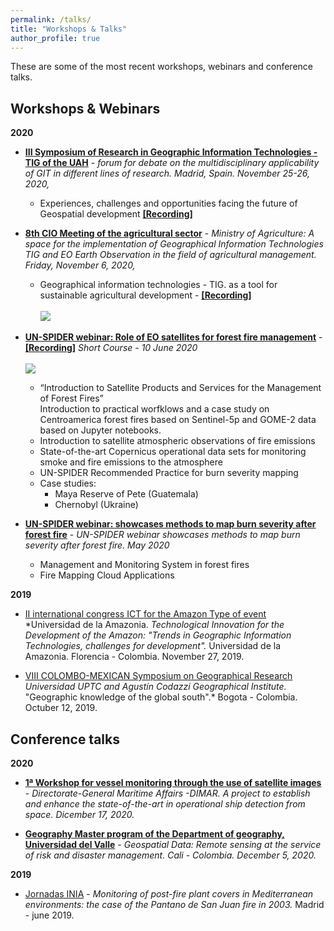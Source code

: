 ```yaml
---
permalink: /talks/
title: "Workshops & Talks"
author_profile: true
---
```


These are some of the most recent workshops, webinars and conference talks.

Workshops & Webinars
------
**2020**

- **<a href='https://geogra.uah.es/simposio20/' target='_blank'>III Symposium of Research in Geographic Information Technologies - TIG of the UAH</a>** - *forum for debate on the multidisciplinary applicability of GIT in different lines of research. Madrid, Spain. November 25-26, 2020,*<br>
  - Experiences, challenges and opportunities facing the future of Geospatial development **<a href='https://geogra.uah.es/simposio20/wp-content/uploads/2020/12/Conferencia-Dr-Ariza.mp4.mp4' target='_blank'>[Recording]</a>**<br>

- **<a href='https://www.minagricultura.gov.co/ministerio/direcciones/Paginas/Encuentros.aspx' target='_blank'>8th CIO Meeting of the agricultural sector</a>** - *Ministry of Agriculture: A space for the implementation of Geographical Information Technologies TIG and EO Earth Observation in the field of agricultural management. Friday, November 6, 2020,*<br>
  - Geographical information technologies - TIG. as a tool for sustainable agricultural development  - **<a href='https://minagriculturaco-my.sharepoint.com/personal/carlos_moreno_minagricultura_gov_co/_layouts/15/onedrive.aspx?originalPath=aHR0cHM6Ly9taW5hZ3JpY3VsdHVyYWNvLW15LnNoYXJlcG9pbnQuY29tLzpmOi9nL3BlcnNvbmFsL2Nhcmxvc19tb3Jlbm9fbWluYWdyaWN1bHR1cmFfZ292X2NvL0VpX1NsQWtacVF4TGxnZGZqZDE5YlNJQjhRVUExUnJ2MEdsdzZRaDNKb3hZVUE%5FcnRpbWU9c0NXQ0xIakIyRWc&id=%2Fpersonal%2Fcarlos%5Fmoreno%5Fminagricultura%5Fgov%5Fco%2FDocuments%2FPresentaciones%2FCIO%2F20201106%20Octavo%20Encuentro%2FMemorias%20Encuentro%208vo%20Encuentro%20CIO%2FGrabacion%2Emp4&parent=%2Fpersonal%2Fcarlos%5Fmoreno%5Fminagricultura%5Fgov%5Fco%2FDocuments%2FPresentaciones%2FCIO%2F20201106%20Octavo%20Encuentro%2FMemorias%20Encuentro%208vo%20Encuentro%20CIO' target='_blank'>[Recording]</a>**<br><br/><img src='https://www.minagricultura.gov.co/ministerio/direcciones/Documents/EncuentrosCio/banner-encuentros.png'>

- **<a href='http://www.un-spider.org/news-and-events/news/un-spider-conduct-webinar-role-satellites-forest-fire-management' target='_blank'>UN-SPIDER webinar: Role of EO satellites for forest fire management</a>** - **<a href='https://www.youtube.com/watch?v=Ad-lMDamch8&feature=youtu.be' target='_blank'>[Recording]</a>**  *Short Course - 10 June 2020*<br><br/><img src='https://www.un-spider.org/sites/default/files/header_1.png'>
  - “Introduction to Satellite Products and Services for the Management of Forest Fires”<br> 
Introduction to practical worfklows and a case study on Centroamerica forest fires based on Sentinel-5p and GOME-2 data based on Jupyter notebooks.<br>
  - Introduction to satellite atmospheric observations of fire emissions<br> 
  - State-of-the-art Copernicus operational data sets for monitoring smoke and fire emissions to the atmosphere<br> 
  - UN-SPIDER Recommended Practice for burn severity mapping<br> 
  - Case studies:<br> 
    - Maya Reserve of Pete (Guatemala)<br> 
    - Chernobyl (Ukraine)<br>

- **<a href='http://www.un-spider.org/news-and-events/news/un-spider-webinar-showcases-methods-map-burn-severity-after-forest-fire' target='_blank'>UN-SPIDER webinar: showcases methods to map burn severity after forest fire</a>** - *UN-SPIDER webinar showcases methods to map burn severity after forest fire. May 2020*<br>
  - Management and Monitoring System in forest fires<br>
  - Fire Mapping Cloud Applications<br>
 
**2019**
- <a href="https://www.facebook.com/events/816478625451412/">II international congress ICT for the Amazon Type of event</a><br>*Universidad de la Amazonia. *Technological Innovation for the Development of the Amazon: "Trends in Geographic Information Technologies, challenges for development".* Universidad de la Amazonia. Florencia - Colombia. November 27, 2019.<br>

- <a href="https://razoncartografica.files.wordpress.com/2019/03/8scmig_circular_i.pdf">VIII COLOMBO-MEXICAN Symposium on Geographical Research</a> *Universidad UPTC and Agustín Codazzi Geographical Institute.* "Geographic knowledge of the global south".* Bogota - Colombia. Octuber 12, 2019.<br>

Conference talks
------
**2020**
- **<a href='https://www.dimar.mil.co/' target='_blank'>1ª Workshop for vessel monitoring through the use of satellite images</a>** - *Directorate-General Maritime Affairs -DIMAR. A project to establish and enhance the state-of-the-art in operational ship detection from space. Dicember 17, 2020.*<br> 

- **<a href='http://geografia.univalle.edu.co/maestria-en-geografia' target='_blank'>Geography Master program of the Department of geography, Universidad del Valle</a>** - *Geospatial Data: Remote sensing at the service of risk and disaster management. Cali - Colombia. December 5, 2020.*<br>

**2019**
- <a href='http://secforestales.org/sites/default/files/archivos/agenda_11junio_secf_spcf.pdf' target='_blank'>Jornadas INIA</a> - *Monitoring of post-fire plant covers in Mediterranean environments: the case of the Pantano de San Juan fire in 2003.* Madrid - june 2019.<br>


